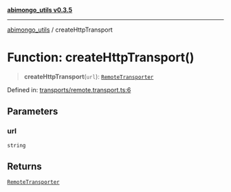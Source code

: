 [**abimongo_utils v0.3.5**](../README.md)

***

[abimongo_utils](../README.md) / createHttpTransport

# Function: createHttpTransport()

> **createHttpTransport**(`url`): [`RemoteTransporter`](../type-aliases/RemoteTransporter.md)

Defined in: [transports/remote.transport.ts:6](https://github.com/NodEm9/abimongo_utils/blob/62e08380578108b0497622fb9a13efb3beac383a/src/transports/remote.transport.ts#L6)

## Parameters

### url

`string`

## Returns

[`RemoteTransporter`](../type-aliases/RemoteTransporter.md)
